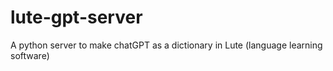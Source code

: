 # lute-gpt-server
A python server to make chatGPT as a dictionary in Lute (language learning software)
